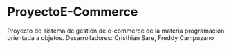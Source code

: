 # ProyectoE-Commerce
Proyecto de sistema de gestión de e-commerce de la materia programación orientada a objetos.     Desarrolladores: Cristhian Sare, Freddy Campuzano
